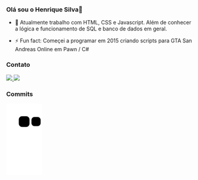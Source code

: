 ### Olá sou o Henrique Silva👋

- 🔭 Atualmente trabalho com HTML, CSS e Javascript. Além de conhecer a lógica e funcionamento de SQL e banco de dados em geral.

- ⚡ Fun fact: Começei a programar em 2015 criando scripts para GTA San Andreas Online em Pawn / C#

### Contato

<a href="https://www.linkedin.com/in/henrique-silva-aa6829a7/" alt="linkedin" target="_blank">

  <img src="https://img.shields.io/badge/LinkedIn-%230077B5.svg?&style=flat-square&logo=linkedin&logoColor=white">
  
</a>

<a href="https://wa.me/+5584987786776" alt="WhatsApp" target="_blank">

<img src="https://img.shields.io/badge/-WhatsApp-25d366?style=flat-square&labelColor=25d366&logo=whatsapp&logoColor=white"/>

</a>

### Commits
![snake gif](https://github.com/HenriqueSilv4/HenriqueSilv4/blob/output/github-contribution-grid-snake.svg)

